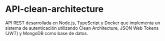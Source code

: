 # API-clean-architecture

API REST desarrollada en Node.js, TypeScript y Docker que implementa un sistema de autenticación utilizando Clean Architecture, JSON Web Tokens (JWT) y MongoDB como base de datos.
